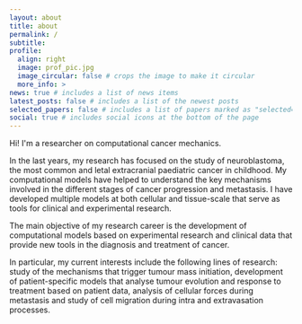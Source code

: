 ```yaml
---
layout: about
title: about
permalink: /
subtitle:
profile:
  align: right
  image: prof_pic.jpg
  image_circular: false # crops the image to make it circular
  more_info: >
news: true # includes a list of news items
latest_posts: false # includes a list of the newest posts
selected_papers: false # includes a list of papers marked as "selected={true}"
social: true # includes social icons at the bottom of the page
---
```


Hi! I'm a researcher on computational cancer mechanics.

In the last years, my research has focused on the study of neuroblastoma, the most common and letal extracranial paediatric cancer in childhood. My computational models have helped to understand the key mechanisms involved in the different stages of cancer progression and metastasis. I have developed multiple models at both cellular and tissue-scale that serve as tools for clinical and experimental research. 

The main objective of my research career is the development of computational models based on experimental research and clinical data that provide new tools in the diagnosis and treatment of cancer. 

In particular, my current interests include the following lines of research: study of the mechanisms that trigger tumour mass initiation, development of patient-specific models that analyse tumour evolution and response to treatment based on patient data, analysis of cellular forces during metastasis and study of cell migration during intra and extravasation processes.